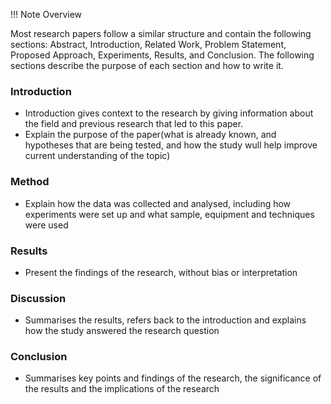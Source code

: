!!! Note Overview

Most research papers follow a similar structure and contain the following sections: Abstract, Introduction, Related Work, Problem Statement, Proposed Approach, Experiments, Results, and Conclusion. The following sections describe the purpose of each section and how to write it.

### Introduction

- Introduction gives context to the research by giving information about the field and previous research that led to this paper.
- Explain the purpose of the paper(what is already known, and hypotheses that are being tested, and how the study wull help improve current understanding of the topic)

### Method

- Explain how the data was collected and analysed, including how experiments were set up and what sample, equipment and techniques were used

### Results

- Present the findings of the research, without bias or interpretation

### Discussion

- Summarises the results, refers back to the introduction and explains how the study answered the research question

### Conclusion

- Summarises key points and findings of the research, the significance of the results and the implications of the research
